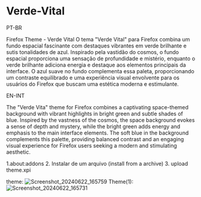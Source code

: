 # Verde-Vital

PT-BR

Firefox Theme - Verde Vital
O tema "Verde Vital" para Firefox combina um fundo espacial fascinante com destaques vibrantes em verde brilhante e sutis tonalidades de azul. Inspirado pela vastidão do cosmos, o fundo espacial proporciona uma sensação de profundidade e mistério, enquanto o verde brilhante adiciona energia e destaque aos elementos principais da interface. O azul suave no fundo complementa essa paleta, proporcionando um contraste equilibrado e uma experiência visual envolvente para os usuários do Firefox que buscam uma estética moderna e estimulante.

EN-INT

The "Verde Vita" theme for Firefox combines a captivating space-themed background with vibrant highlights in bright green and subtle shades of blue. Inspired by the vastness of the cosmos, the space background evokes a sense of depth and mystery, while the bright green adds energy and emphasis to the main interface elements. The soft blue in the background complements this palette, providing balanced contrast and an engaging visual experience for Firefox users seeking a modern and stimulating aesthetic.


1.about:addons
2. Instalar de um arquivo (install from a archive)
3. upload theme.xpi

theme:
![Screenshot_20240622_165759](https://github.com/DionatanFelipe/Verde-Vital/assets/122566200/51972911-e59e-47a9-8ed4-c2a2f0716efb)
Theme(1):
![Screenshot_20240622_165731](https://github.com/DionatanFelipe/Verde-Vital/assets/122566200/3b3079f5-241d-4c96-b573-ad6faee43679)
